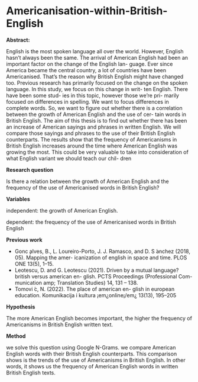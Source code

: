 # Americanisation-within-British-English
**Abstract:**

English is the most spoken language all
over the world. However, English hasn’t
always been the same. The arrival of
American English had been an important
factor on the change of the English lan-
guage. Ever since America became the
central country, a lot of countries have
been Americanised. That’s the reason why
British English might have changed too.
Previous research has primarily focused
on the change on the spoken language. In
this study, we focus on this change in writ-
ten English. There have been some stud-
ies in this topic, however those we’re pri-
marily focused on differences in spelling.
We want to focus differences in complete
words. So, we want to figure out whether
there is a correlation between the growth
of American English and the use of cer-
tain words in British English. The aim
of this thesis is to find out whether there
has been an increase of American sayings
and phrases in written English. We will
compare those sayings and phrases to the
use of their British English counterparts.
The results show that the frequency of
Americanisms in British English increases
around the time where American English
was growing the most. This could be very
valuable to take into consideration of what
English variant we should teach our chil-
dren

**Research question**

Is there a relation between the growth of American English and the frequency of the use of Americanised words in British English?

**Variables**

independent: the growth of American English.

dependent: the frequency of the use of Americanised words in British English


**Previous work**
- Gonc ̧alves, B., L. Loureiro-Porto, J. J. Ramasco,
and D. S ́anchez (2018, 05). Mapping the amer-
icanization of english in space and time. PLOS
ONE 13(5), 1–15.
- Leotescu, D. and G. Leotescu (2021). Driven by
a mutual language? british versus american en-
glish. PCTS Proceedings (Professional Com-
munication amp; Translation Studies) 14, 131 – 138.
- Tomovi ́c, N. (2022). The place of american en-
glish in european education. Komunikacija i
kultura ¡em¿online¡/em¿ 13(13), 195–205

**Hypothesis**

The more American English becomes important, the higher the frequency of Americanisms in British English written text.

**Method**

we solve this question using Google N-Grams. we compare American English words with their British English counterparts. This comparison shows is the trends of the use of Americanisms in British English. In other words, it shows us the frequency of American English words in written British English texts.

